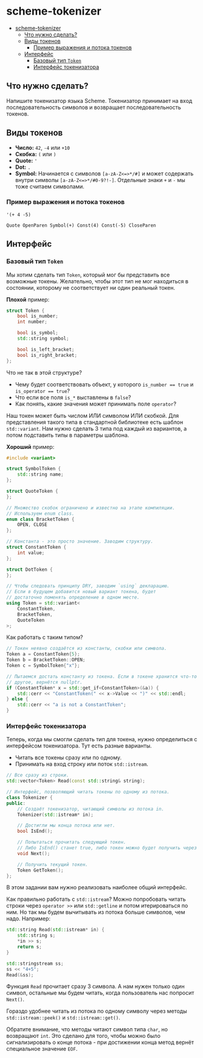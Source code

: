 # scheme-tokenizer
- [scheme-tokenizer](#scheme-tokenizer)
  - [Что нужно сделать?](#что-нужно-сделать)
  - [Виды токенов](#виды-токенов)
    - [Пример выражения и потока токенов](#пример-выражения-и-потока-токенов)
  - [Интерфейс](#интерфейс)
    - [Базовый тип `Token`](#базовый-тип-token)
    - [Интерфейс токенизатора](#интерфейс-токенизатора)

## Что нужно сделать?

Напишите токенизатор языка Scheme. Токенизатор принимает на вход последовательность символов и возвращает последовательность токенов.

## Виды токенов

- **Число:** `42`, `-4` или `+10`
- **Скобка:** `(` или `)`
- **Quote:** `'`
- **Dot:** `.`
- **Symbol:** Начинается с символов `[a-zA-Z<=>*/#]` и может содержать внутри символы `[a-zA-Z<=>*/#0-9?!-]`. Отдельные
  знаки `+` и `-` мы тоже считаем символами.

### Пример выражения и потока токенов

```
'(+ 4 -5)

Quote OpenParen Symbol(+) Const(4) Const(-5) CloseParen
```

## Интерфейс

### Базовый тип `Token`

Мы хотим сделать тип `Token`, который мог бы представить все возможные токены. Желательно, чтобы этот тип не мог находиться в состоянии, которому не соответствует ни один реальный токен.

__Плохой__ пример:

```c++
struct Token {
    bool is_number;
    int number;

    bool is_symbol;
    std::string symbol;

    bool is_left_bracket;
    bool is_right_bracket;
};
```

Что не так в этой структуре?

- Чему будет соответствовать объект, у которого `is_number == true` и `is_operator == true`?
- Что если все поля `is_*` выставлены в `false`?
- Как понять, какие значения может принимать поле `operator`?

Наш токен может быть числом ИЛИ символом ИЛИ скобкой. Для представления такого типа в стандартной библиотеке есть шаблон `std::variant`. Нам нужно сделать 3 типа под каждый из вариантов, а потом подставить типы в параметры шаблона.

__Хороший__ пример:

```c++
#include <variant>

struct SymbolToken {
    std::string name;
};

struct QuoteToken {
};

// Множество скобок ограничено и известно на этапе компиляции.
// Используем enum class.
enum class BracketToken {
    OPEN, CLOSE
};

// Константа - это просто значение. Заводим структуру.
struct ConstantToken {
    int value;
};

struct DotToken {
};

// Чтобы следовать принципу DRY, заводим `using` декларацию.
// Если в будущем добавится новый вариант токена, будет
// достаточно поменять определение в одном месте.
using Token = std::variant<
    ConstantToken,
    BracketToken,
    QuoteToken
>;
```

Как работать с таким типом?

```c++
// Токен неявно создаётся из константы, скобки или символа.
Token a = ConstantToken{5};
Token b = BracketToken::OPEN;
Token c = SymbolToken{"x"};

// Пытаемся достать константу из токена. Если в токене хранится что-то
// другое, вернётся nullptr.
if (ConstantToken* x = std::get_if<ConstantToken>(&a)) {
    std::cerr << "ConstantToken(" << x->Value << ")" << std::endl;
} else {
    std::cerr << "a is not a ConstantToken";
}
```

### Интерфейс токенизатора

Теперь, когда мы смогли сделать тип для токена, нужно определиться с интерфейсом токенизатора. Тут есть разные варианты.

- Читать все токены сразу или по одному.
- Принимать на вход строку или поток `std::istream`.

```c++
// Все сразу из строки.
std::vector<Token> Read(const std::string& string);

// Интерфейс, позволяющий читать токены по одному из потока.
class Tokenizer {
public:
    // Создаёт токенизатор, читающий символы из потока in.
    Tokenizer(std::istream* in);

    // Достигли мы конца потока или нет.
    bool IsEnd();

    // Попытаться прочитать следующий токен.
    // Либо IsEnd() станет true, либо токен можно будет получить через GetToken().
    void Next();

    // Получить текущий токен.
    Token GetToken();
};
```

В этом задании вам нужно реализовать наиболее общий интерфейс.

Как правильно работать с `std::istream`? Можно попробовать читать строки через `operator >>` или `std::getline` и потом итерироваться по ним. Но так мы будем вычитывать из потока больше символов, чем надо. Например:

```c++
std::string Read(std::istream* in) {
    std::string s;
    *in >> s;
    return s;
}

std::stringstream ss;
ss << "4+5";
Read(&ss);
```

Функция `Read` прочитает сразу 3 символа. А нам нужен только один символ, остальные мы будем читать, когда пользователь нас попросит `Next()`.

Гораздо удобнее читать из потока по одному символу через методы `std::istream::peek()` и `std::istream::get()`.

Обратите внимание, что методы читают символ типа `char`, но возвращают `int`. Это сделано для того, чтобы можно было сигнализировать о конце потока - при достижении конца метод вернёт специальное значение `EOF`.

